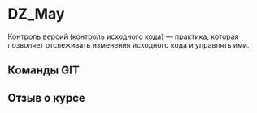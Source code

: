 # DZ_May
Контроль версий (контроль исходного кода) — практика, которая позволяет отслеживать изменения исходного кода и управлять ими.
## Команды GIT

## Отзыв о курсе